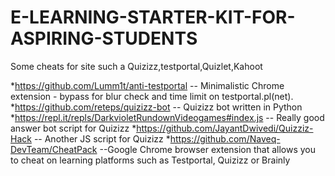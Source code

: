 # E-LEARNING-STARTER-KIT-FOR-ASPIRING-STUDENTS
Some cheats for site such a Quizizz,testportal,Quizlet,Kahoot


*https://github.com/Lumm1t/anti-testportal  --  Minimalistic Chrome extension - bypass for blur check and time limit on testportal.pl(net). 
*https://github.com/reteps/quizizz-bot  -- Quizizz bot written in Python
*https://repl.it/repls/DarkvioletRundownVideogames#index.js  -- Really good answer bot script for Quizizz
*https://github.com/JayantDwivedi/Quizziz-Hack -- Another JS script for Quizizz 
*https://github.com/Naveq-DevTeam/CheatPack --Google Chrome browser extension that allows you to cheat on learning platforms such as Testportal, Quizizz or Brainly 
 
